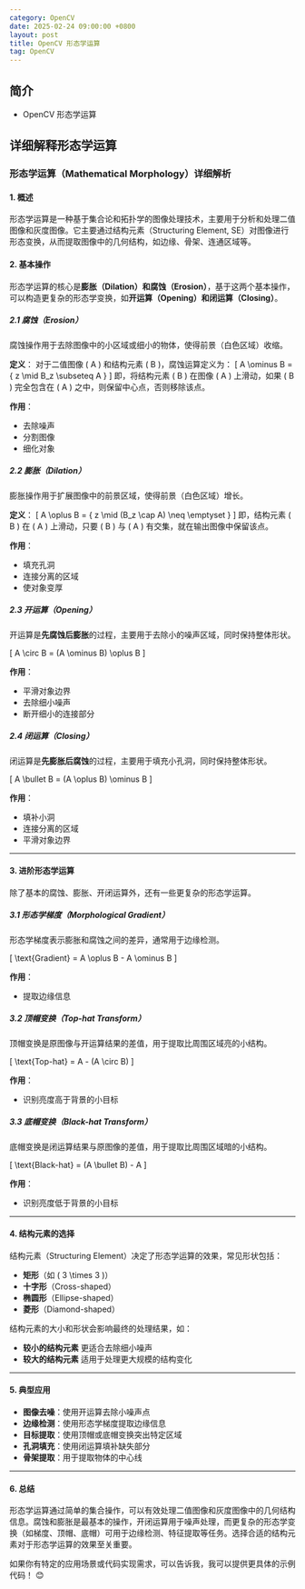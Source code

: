 ```yaml
---
category: OpenCV
date: 2025-02-24 09:00:00 +0800
layout: post
title: OpenCV 形态学运算
tag: OpenCV
---
```

## 简介

+ OpenCV 形态学运算

<!--more-->

## 详细解释形态学运算

### **形态学运算（Mathematical Morphology）详细解析**

#### **1. 概述**
形态学运算是一种基于集合论和拓扑学的图像处理技术，主要用于分析和处理二值图像和灰度图像。它主要通过结构元素（Structuring Element, SE）对图像进行形态变换，从而提取图像中的几何结构，如边缘、骨架、连通区域等。

#### **2. 基本操作**
形态学运算的核心是**膨胀（Dilation）**和**腐蚀（Erosion）**，基于这两个基本操作，可以构造更复杂的形态学变换，如**开运算（Opening）**和**闭运算（Closing）**。

##### **2.1 腐蚀（Erosion）**
腐蚀操作用于去除图像中的小区域或细小的物体，使得前景（白色区域）收缩。

**定义**：
对于二值图像 \( A \) 和结构元素 \( B \)，腐蚀运算定义为：
\[
A \ominus B = \{ z \mid B_z \subseteq A \}
\]
即，将结构元素 \( B \) 在图像 \( A \) 上滑动，如果 \( B \) 完全包含在 \( A \) 之中，则保留中心点，否则移除该点。

**作用**：
- 去除噪声
- 分割图像
- 细化对象

##### **2.2 膨胀（Dilation）**
膨胀操作用于扩展图像中的前景区域，使得前景（白色区域）增长。

**定义**：
\[
A \oplus B = \{ z \mid (B_z \cap A) \neq \emptyset \}
\]
即，结构元素 \( B \) 在 \( A \) 上滑动，只要 \( B \) 与 \( A \) 有交集，就在输出图像中保留该点。

**作用**：
- 填充孔洞
- 连接分离的区域
- 使对象变厚

##### **2.3 开运算（Opening）**
开运算是**先腐蚀后膨胀**的过程，主要用于去除小的噪声区域，同时保持整体形状。

\[
A \circ B = (A \ominus B) \oplus B
\]

**作用**：
- 平滑对象边界
- 去除细小噪声
- 断开细小的连接部分

##### **2.4 闭运算（Closing）**
闭运算是**先膨胀后腐蚀**的过程，主要用于填充小孔洞，同时保持整体形状。

\[
A \bullet B = (A \oplus B) \ominus B
\]

**作用**：
- 填补小洞
- 连接分离的区域
- 平滑对象边界

---

#### **3. 进阶形态学运算**
除了基本的腐蚀、膨胀、开闭运算外，还有一些更复杂的形态学运算。

##### **3.1 形态学梯度（Morphological Gradient）**
形态学梯度表示膨胀和腐蚀之间的差异，通常用于边缘检测。

\[
\text{Gradient} = A \oplus B - A \ominus B
\]

**作用**：
- 提取边缘信息

##### **3.2 顶帽变换（Top-hat Transform）**
顶帽变换是原图像与开运算结果的差值，用于提取比周围区域亮的小结构。

\[
\text{Top-hat} = A - (A \circ B)
\]

**作用**：
- 识别亮度高于背景的小目标

##### **3.3 底帽变换（Black-hat Transform）**
底帽变换是闭运算结果与原图像的差值，用于提取比周围区域暗的小结构。

\[
\text{Black-hat} = (A \bullet B) - A
\]

**作用**：
- 识别亮度低于背景的小目标

---

#### **4. 结构元素的选择**
结构元素（Structuring Element）决定了形态学运算的效果，常见形状包括：
- **矩形**（如 \( 3 \times 3 \)）
- **十字形**（Cross-shaped）
- **椭圆形**（Ellipse-shaped）
- **菱形**（Diamond-shaped）

结构元素的大小和形状会影响最终的处理结果，如：
- **较小的结构元素** 更适合去除细小噪声
- **较大的结构元素** 适用于处理更大规模的结构变化

---

#### **5. 典型应用**
- **图像去噪**：使用开运算去除小噪声点
- **边缘检测**：使用形态学梯度提取边缘信息
- **目标提取**：使用顶帽或底帽变换突出特定区域
- **孔洞填充**：使用闭运算填补缺失部分
- **骨架提取**：用于提取物体的中心线

---

#### **6. 总结**
形态学运算通过简单的集合操作，可以有效处理二值图像和灰度图像中的几何结构信息。腐蚀和膨胀是最基本的操作，开闭运算用于噪声处理，而更复杂的形态学变换（如梯度、顶帽、底帽）可用于边缘检测、特征提取等任务。选择合适的结构元素对于形态学运算的效果至关重要。

如果你有特定的应用场景或代码实现需求，可以告诉我，我可以提供更具体的示例代码！ 😊